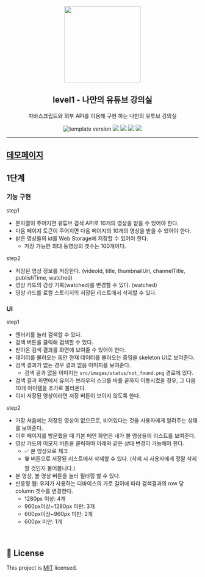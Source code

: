 <p align="middle" >
  <img width="200px;" src="./images/laptop_with_youtube_logo.png"/>
</p>
<h2 align="middle">level1 - 나만의 유튜브 강의실</h2>
<p align="middle">자바스크립트와 외부 API를 이용해 구현 하는 나만의 유튜브 강의실</p>
<p align="middle">
  <img src="https://img.shields.io/badge/version-1.0.0-blue?style=flat-square" alt="template version"/>
  <img src="https://img.shields.io/badge/language-html-red.svg?style=flat-square"/>
  <img src="https://img.shields.io/badge/language-css-blue.svg?style=flat-square"/>
  <img src="https://img.shields.io/badge/language-js-yellow.svg?style=flat-square"/>
  <img src="https://img.shields.io/badge/license-MIT-brightgreen.svg?style=flat-square"/>
</p>

---

## [데모페이지](https://euijinkk.github.io/javascript-youtube-classroom/)

## 1단계

### 기능 구현

step1

- 문자열이 주어지면 유튜브 검색 API로 10개의 영상을 받을 수 있어야 한다.
- 다음 페이지 토큰이 주어지면 다음 페이지의 10개의 영상을 받을 수 있어야 한다.
- 받은 영상들의 id를 Web Storage에 저장할 수 있어야 한다.
  - 저장 가능한 최대 동영상의 갯수는 100개이다.

step2

- 저장된 영상 정보를 저장한다. (videoId, title, thumbnailUrl, channelTitle, publishTime, watched)
- 영상 카드의 감상 기록(watched)를 변경할 수 있다. (watched)
- 영상 카드를 로컬 스토리지의 저장된 리스트에서 삭제할 수 있다.

### UI

step1

- 엔터키를 눌러 검색할 수 있다.
- 검색 버튼을 클릭해 검색할 수 있다.
- 받아온 검색 결과를 화면에 보여줄 수 있어야 한다.
- 데이터를 불러오는 동안 현재 데이터를 불러오는 중임을 skeleton UI로 보여준다.
- 검색 결과가 없는 경우 결과 없음 이미지를 보여준다.
  - 검색 결과 없음 이미지는 `src/images/status/not_found.png` 경로에 있다.
- 검색 결과 화면에서 유저가 브라우저 스크롤 바를 끝까지 이동시켰을 경우, 그 다음 10개 아이템을 추가로 불러온다.
- 이미 저장된 영상이라면 저장 버튼이 보이지 않도록 한다.

step2

- 가장 처음에는 저장된 영상이 없으므로, 비어있다는 것을 사용자에게 알려주는 상태를 보여준다.
- 이후 페이지를 방문했을 때 기본 메인 화면은 내가 볼 영상들의 리스트를 보여준다.
- 영상 카드의 이모지 버튼을 클릭하여 아래와 같은 상태 변경이 가능해야 한다.
  - ✅ 본 영상으로 체크
  - 🗑️ 버튼으로 저장된 리스트에서 삭제할 수 있다. (삭제 시 사용자에게 정말 삭제할 것인지 물어봅니다.)
- 본 영상, 볼 영상 버튼을 눌러 필터링 할 수 있다.
- 반응형 웹: 유저가 사용하는 디바이스의 가로 길이에 따라 검색결과의 row 당 column 갯수를 변경한다.
  - 1280px 이상: 4개
  - 960px이상~1280px 미만: 3개
  - 600px이상~960px 미만: 2개
  - 600px 미만: 1개

<br>

## 📝 License

This project is [MIT](https://github.com/woowacourse/javascript-youtube-classroom/blob/main/LICENSE) licensed.
